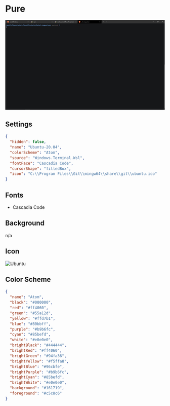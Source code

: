 # Pure

![Pure](../images/pure.png)

## Settings

```json
{
  "hidden": false,
  "name": "Ubuntu-20.04",
  "colorScheme": "Atom",
  "source": "Windows.Terminal.Wsl",
  "fontFace": "Cascadia Code",
  "cursorShape": "filledBox",
  "icon": "C:\\Program Files\\Git\\mingw64\\share\\git\\ubuntu.ico"
}
```

## Fonts

- Cascadia Code

## Background

n/a

## Icon

![Ubuntu](../images/ubuntu.ico)

## Color Scheme

```json
{
  "name": "Atom",
  "black": "#000000",
  "red": "#ff4060",
  "green": "#55a12d",
  "yellow": "#ffd7b1",
  "blue": "#80bbff",
  "purple": "#b9b6fc",
  "cyan": "#85befd",
  "white": "#e0e0e0",
  "brightBlack": "#444444",
  "brightRed": "#ff4060",
  "brightGreen": "#94fa36",
  "brightYellow": "#f5ffa8",
  "brightBlue": "#96cbfe",
  "brightPurple": "#b9b6fc",
  "brightCyan": "#85befd",
  "brightWhite": "#e0e0e0",
  "background": "#161719",
  "foreground": "#c5c8c6"
}
```

